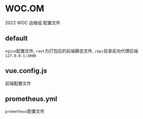 # WOC.OM
2022 WOC 运维组 配置文件

## default

`nginx`配置文件, `root`为打包后的前端静态文件, `/api`目录反向代理后端 `127.0.0.1:3000`

## vue.config.js

前端配置文件

## prometheus.yml

`prometheus`配置文件
